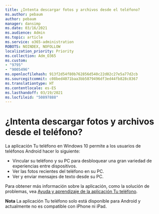 ```yaml
---
title: ¿Intenta descargar fotos y archivos desde el teléfono?
ms.author: pebaum
author: pebaum
manager: dansimp
ms.date: 03/16/2021
ms.audience: Admin
ms.topic: article
ms.service: o365-administration
ROBOTS: NOINDEX, NOFOLLOW
localization_priority: Priority
ms.collection: Adm_O365
ms.custom:
- "9795"
- "9005496"
ms.openlocfilehash: 913f2d54f80b762856d540c22d02c27e5a77d2cb
ms.sourcegitcommit: c08bed4071baa3bb5879496df3ed44fb828c8367
ms.translationtype: HT
ms.contentlocale: es-ES
ms.lasthandoff: 03/19/2021
ms.locfileid: "50897888"
---
```

# <a name="are-you-trying-to-download-photos-and-files-from-your-phone"></a>¿Intenta descargar fotos y archivos desde el teléfono?

La aplicación Tu teléfono en Windows 10 permite a los usuarios de teléfonos Android hacer lo siguiente:

- Vincular su teléfono y su PC para desbloquear una gran variedad de experiencias entre dispositivos.
- Ver las fotos recientes del teléfono en su PC.
- Ver y enviar mensajes de texto desde su PC.

Para obtener más información sobre la aplicación, como la solución de problemas, vea [Ayuda y aprendizaje de la aplicación Tu teléfono](https://support.microsoft.com/your-phone-app).

**Nota** La aplicación Tu teléfono solo está disponible para Android y actualmente no es compatible con iPhone ni iPad.